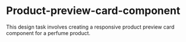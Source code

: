 # Product-preview-card-component
This design task involves creating a responsive product preview card component for a perfume product.
